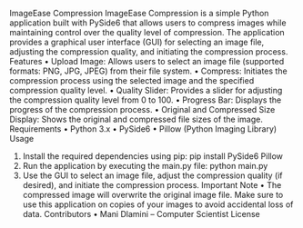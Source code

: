 ImageEase Compression
ImageEase Compression is a simple Python application built with PySide6 that allows users to compress images while maintaining control over the quality level of compression. The application provides a graphical user interface (GUI) for selecting an image file, adjusting the compression quality, and initiating the compression process.
Features
•	Upload Image: Allows users to select an image file (supported formats: PNG, JPG, JPEG) from their file system.
•	Compress: Initiates the compression process using the selected image and the specified compression quality level.
•	Quality Slider: Provides a slider for adjusting the compression quality level from 0 to 100.
•	Progress Bar: Displays the progress of the compression process.
•	Original and Compressed Size Display: Shows the original and compressed file sizes of the image.
Requirements
•	Python 3.x
•	PySide6
•	Pillow (Python Imaging Library)
Usage
1.	Install the required dependencies using pip:
pip install PySide6 Pillow 
2.	Run the application by executing the main.py file:
python main.py 
3.	Use the GUI to select an image file, adjust the compression quality (if desired), and initiate the compression process.
Important Note
•	The compressed image will overwrite the original image file. Make sure to use this application on copies of your images to avoid accidental loss of data.
Contributors
•	Mani Dlamini – Computer Scientist
License
